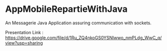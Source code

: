 # AppMobileRepartieWithJava

An Messagerie Java Application assuring communication with sockets.

Presentation Link : https://drive.google.com/file/d/1Ru_ZQ4nkoGS0YSNIwwo_nmPLdg_WwC_q/view?usp=sharing
